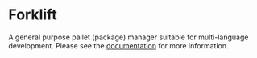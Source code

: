 # Forklift

A general purpose pallet (package) manager suitable for multi-language development.
Please see the [documentation](https://github.com/g2forge/forklift) for more information.
